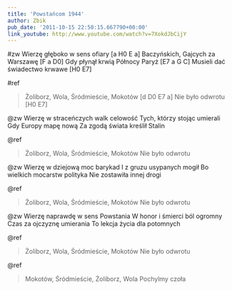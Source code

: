 ```yaml
---
title: 'Powstańcom 1944'
author: Zbik
pub_date: '2011-10-15 22:50:15.667790+00:00'
link_youtube: http://www.youtube.com/watch?v=7XokdJbCijY
---
```


#zw
Wierzę głęboko w sens ofiary [a H0 E a]
Baczyńskich, Gajcych za Warszawę [F a D0]
Gdy płynął krwią Północy Paryż [E7 a G C]
Musieli dać świadectwo krwawe [H0 E7]

#ref
>Żoliborz, Wola, Śródmieście, Mokotów [d D0 E7 a]
>Nie było odwrotu [H0 E7]

@zw
Wierzę w straceńczych walk celowość
Tych, którzy stojąc umierali
Gdy Europy mapę nową
Za zgodą świata kreślił Stalin

@ref
>Żoliborz, Wola, Śródmieście, Mokotów
>Nie było odwrotu

@zw
Wierzę w dziejową moc barykad
I z gruzu usypanych mogił
Bo wielkich mocarstw polityka
Nie zostawiła innej drogi

@ref
>Żoliborz, Wola, Śródmieście, Mokotów
>Nie było odwrotu

@zw
Wierzę naprawdę w sens Powstania
W honor i śmierci ból ogromny
Czas za ojczyznę umierania
To lekcja życia dla potomnych

@ref
>Żoliborz, Wola, Śródmieście, Mokotów
>Nie było odwrotu

@ref
>Mokotów, Śródmieście, Żoliborz, Wola
>Pochylmy czoła